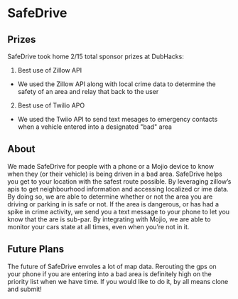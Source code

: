 # SafeDrive

## Prizes
SafeDrive took home 2/15 total sponsor prizes at DubHacks:

1. Best use of Zillow API
  * We used the Zillow API along with local crime data to determine the safety of an area and relay that back to the user
2. Best use of Twilio APO
  * We used the Twiio API to send text mesages to emergency contacts when a vehicle entered into a designated "bad" area

## About
We made SafeDrive for people with a phone or a Mojio device to know when they (or their vehicle) is being driven in a bad area. SafeDrive helps     you get to your location with the safest route possible. By leveraging zillow’s apis to get neighbourhood information and accessing localized cr    ime data. By doing so, we are able to determine whether or not the area you are driving or parking in is safe or not. If the area is dangerous,     or has had a spike in crime activity, we send you a text message to your phone to let you know that the are is sub-par. By integrating with Mojio, we are able to monitor your cars state at all times, even when you’re not in it.

## Future Plans
The future of SafeDrive envoles a lot of map data. Rerouting the gps on your phone if you are entering into a bad area is definitely high on the    priority list when we have time. If you would like to do it, by all means clone and submit!
